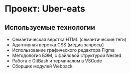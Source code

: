 # Проект: Uber-eats #
## Используемые технологии ##
- Семантическая верстка HTML (семантические теги)
- Адаптивная верстка CSS (медиа запросы)
- Использование графического редактора Figma
- Методология БЭМ, с файловой структурой Nested
- Работа с GitBash и терминалом в VSCode
- Сборщик модулей Webpack